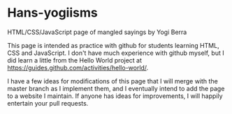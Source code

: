 # Hans-yogiisms
HTML/CSS/JavaScript page of mangled sayings by Yogi Berra  

This page is intended as practice with github for students learning HTML, CSS and JavaScript. I don't have much experience with github myself, but I did learn a little from the Hello World project at https://guides.github.com/activities/hello-world/.  

I have a few ideas for modifications of this page that I will merge with the master branch as I implement them, and I eventually intend to add the page to a website I maintain. If anyone has ideas for improvements, I will happily entertain your pull requests.
